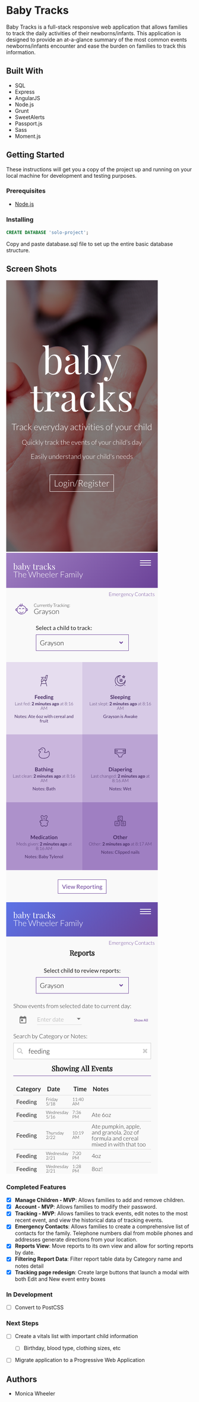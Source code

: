 # Baby Tracks

Baby Tracks is a full-stack responsive web application that allows families to track the daily activities of their newborns/infants. This application is designed to provide an at-a-glance summary of the most common events newborns/infants encounter and ease the burden on families to track this information.

## Built With

- SQL
- Express
- AngularJS
- Node.js
- Grunt
- SweetAlerts
- Passport.js
- Sass
- Moment.js

## Getting Started

These instructions will get you a copy of the project up and running on your local machine for development and testing purposes.

### Prerequisites

- [Node.js](https://nodejs.org/en/) 

### Installing

```sql
CREATE DATABASE 'solo-project';
```
Copy and paste database.sql file to set up the entire basic database structure.


## Screen Shots

![Landing Page Responsive](/documentation/landing-view.png)
![Tracking View Responsive](/documentation/tracking-view.png)
![Reports View Responsive](/documentation/reports-view.png)


### Completed Features

- [x] **Manage Children - MVP**: Allows families to add and remove children.
- [x] **Account - MVP**: Allows families to modify their password.
- [x] **Tracking - MVP**: Allows families to track events, edit notes to the most recent event, and view the historical data of tracking events.
- [X] **Emergency Contacts**: Allows families to create a comprehensive list of contacts for the family. Telephone numbers dial from mobile phones and addresses generate directions from your location. 
- [X] **Reports View**: Move reports to its own view and allow for sorting reports by date.
- [X] **Filtering Report Data**: Filter report table data by Category name and notes detail
- [X] **Tracking page redesign**: Create large buttons that launch a modal with both Edit and New event entry boxes

### In Development
- [ ] Convert to PostCSS

### Next Steps
- [ ] Create a vitals list with important child information
  - [ ] Birthday, blood type, clothing sizes, etc
- [ ] Migrate application to a Progressive Web Application


## Authors
* Monica Wheeler
